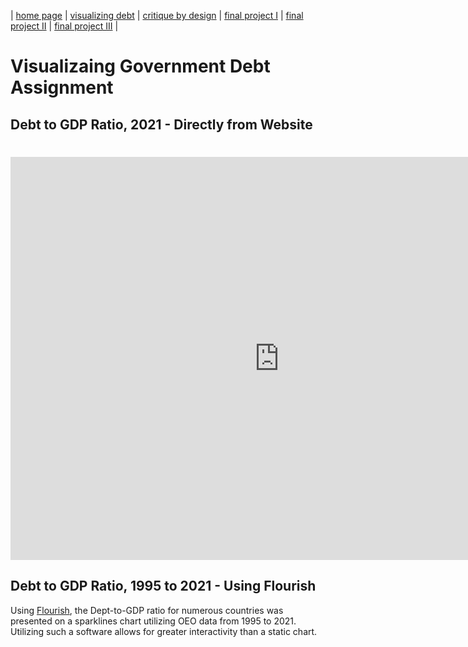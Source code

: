 | [home page](https://cfrias1.github.io/portfolio) | [visualizing debt](visualizing-government-debt) | [critique by design](critique-by-design) | [final project I](final-project-part-one) | [final project II](final-project-part-two) | [final project III](final-project-part-three) |

# Visualizaing Government Debt Assignment
## Debt to GDP Ratio, 2021 - Directly from Website

# <iframe src="https://data.oecd.org/chart/7bcE" width="860" height="645" style="border: 0" mozallowfullscreen="true" webkitallowfullscreen="true" allowfullscreen="true"><a href="https://data.oecd.org/chart/7bcE" target="_blank">OECD Chart: General government debt, Total, % of GDP, Annual, 2020</a></iframe>

## Debt to GDP Ratio, 1995 to 2021 - Using Flourish
Using [Flourish](https://flourish.studio/), the Dept-to-GDP ratio for numerous countries was presented on a sparklines chart utilizing OEO data from 1995 to 2021. Utilizing such a software allows for greater interactivity than a static chart. 

# <div class="flourish-embed flourish-chart" data-src="visualisation/14973910"><script src="https://public.flourish.studio/resources/embed.js"></script></div>

